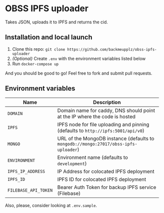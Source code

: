 # OBSS IPFS uploader

Takes JSON, uploads it to IPFS and returns the cid.

## Installation and local launch

1. Clone this repo: `git clone https://github.com/backmeupplz/obss-ipfs-uploader`
2. _(Optional)_ Create `.env` with the environment variables listed below
3. Run `docker-compose up`

And you should be good to go! Feel free to fork and submit pull requests.

## Environment variables

| Name                 | Description                                                                          |
| -------------------- | ------------------------------------------------------------------------------------ |
| `DOMAIN`             | Domain name for caddy, DNS should point at the IP where the code is hosted           |
| `IPFS`               | IPFS node for file uploading and pinning (defaults to `http://ipfs:5001/api/v0`)     |
| `MONGO`              | URL of the MongoDB instance (defaults to `mongodb://mongo:27017/obss-ipfs-uploader`) |
| `ENVIRONMENT`        | Environment name (defaults to `development`)                                         |
| `IPFS_IP_ADDRESS`    | IP Address for colocated IPFS deployment                                             |
| `IPFS_ID`            | IPFS ID for colocated IPFS deployment                                                |
| `FILEBASE_API_TOKEN` | Bearer Auth Token for backup IPFS service (Filebase)                                 |

Also, please, consider looking at `.env.sample`.
